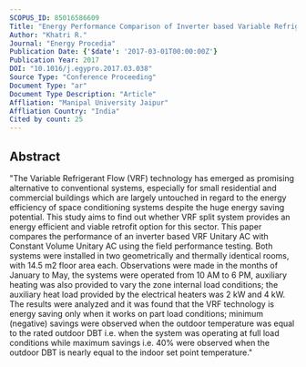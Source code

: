 ```yaml
---
SCOPUS_ID: 85016586609
Title: "Energy Performance Comparison of Inverter based Variable Refrigerant Flow Unitary AC with Constant Volume Unitary AC"
Author: "Khatri R."
Journal: "Energy Procedia"
Publication Date: {'$date': '2017-03-01T00:00:00Z'}
Publication Year: 2017
DOI: "10.1016/j.egypro.2017.03.038"
Source Type: "Conference Proceeding"
Document Type: "ar"
Document Type Description: "Article"
Affliation: "Manipal University Jaipur"
Affliation Country: "India"
Cited by count: 25
---
```


## Abstract
"The Variable Refrigerant Flow (VRF) technology has emerged as promising alternative to conventional systems, especially for small residential and commercial buildings which are largely untouched in regard to the energy efficiency of space conditioning systems despite the huge energy saving potential. This study aims to find out whether VRF split system provides an energy efficient and viable retrofit option for this sector. This paper compares the performance of an inverter based VRF Unitary AC with Constant Volume Unitary AC using the field performance testing. Both systems were installed in two geometrically and thermally identical rooms, with 14.5 m2 floor area each. Observations were made in the months of January to May, the systems were operated from 10 AM to 6 PM, auxiliary heating was also provided to vary the zone internal load conditions; the auxiliary heat load provided by the electrical heaters was 2 kW and 4 kW. The results were analyzed and it was found that the VRF technology is energy saving only when it works on part load conditions; minimum (negative) savings were observed when the outdoor temperature was equal to the rated outdoor DBT i.e. when the system was operating at full load conditions while maximum savings i.e. 40% were observed when the outdoor DBT is nearly equal to the indoor set point temperature."
